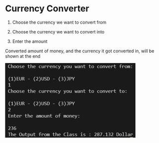 <h1>Currency Converter</h1>

1) Choose the currency we want to convert from

2) Choose the currency we want to convert into

3) Enter the amount

Converted amount of money, and the currency it got converted in, will be shown at the end

![Happy Christmas](result.png)
